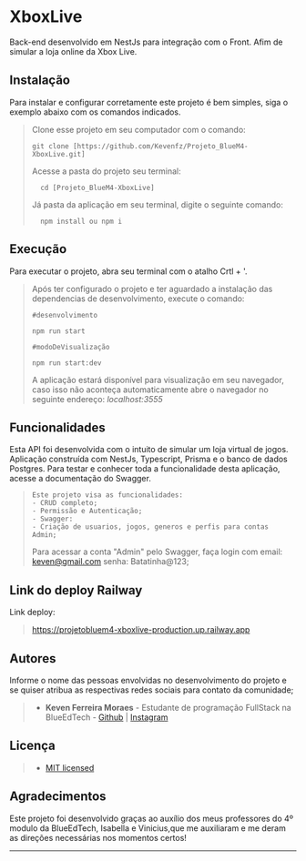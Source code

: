# XboxLive

Back-end desenvolvido em NestJs para integração com o Front. Afim de simular a loja online da Xbox Live.

## Instalação

Para instalar e configurar corretamente este projeto é bem simples, siga o exemplo abaixo com os comandos indicados.

> Clone esse projeto em seu computador com o comando:
> ```
> git clone [https://github.com/Kevenfz/Projeto_BlueM4-XboxLive.git]
> ```
> Acesse a pasta do projeto seu terminal:
> ```
> 	cd [Projeto_BlueM4-XboxLive]
> ```
> Já pasta da aplicação em seu terminal, digite o seguinte comando:
> ```
> 	npm install ou npm i
> ```

## Execução

Para executar o projeto, abra seu terminal com o atalho Crtl + '.

>
> Após ter configurado o projeto e ter aguardado a instalação das dependencias de desenvolvimento, execute o comando:
> ```
>#desenvolvimento
>
>npm run start
> ```
>
>```
>#modoDeVisualização
>
>npm run start:dev
>
>```
> A aplicação estará disponível para visualização em seu navegador, caso isso não aconteça automaticamente abre o navegador no seguinte endereço: _localhost:3555_
>

## Funcionalidades

Esta API foi desenvolvida com o intuito de simular um loja virtual de jogos. Aplicação construída com NestJs, Typescript, Prisma e o banco de dados Postgres. Para testar e conhecer toda a funcionalidade desta aplicação, acesse a documentação do Swagger.
>```
> Este projeto visa as funcionalidades:
> - CRUD completo;
> - Permissão e Autenticação;
> - Swagger:
> - Criação de usuarios, jogos, generos e perfis para contas Admin;
>```
>Para acessar a conta "Admin" pelo Swagger, faça login com email: keven@gmail.com senha: Batatinha@123;


## Link do deploy Railway

Link deploy:
>
> https://projetobluem4-xboxlive-production.up.railway.app


## Autores

Informe o nome das pessoas envolvidas no desenvolvimento do projeto e se quiser atribua as respectivas redes sociais para contato da comunidade;


> - **Keven Ferreira Moraes** - Estudante de programação FullStack na BlueEdTech - [Github](https://github.com/Kevenfz) | [Instagram](https://www.instagram.com/kevenfz_/)



## Licença
>
> - [MIT licensed](LICENSE)

## Agradecimentos

Este projeto foi desenvolvido graças ao auxílio dos meus professores do 4º modulo da BlueEdTech, Isabella e Vinicius,que me auxiliaram e me deram as direções necessárias nos momentos certos!

---
